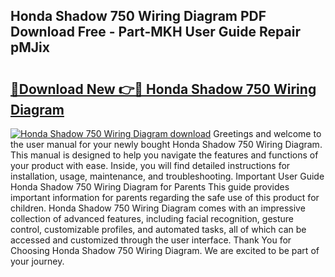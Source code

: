## Honda Shadow 750 Wiring Diagram PDF Download Free - Part-MKH User Guide Repair pMJix

# <h2><a href="http://dfhqrs.blite.top/?on=Honda+Shadow+750+Wiring+Diagram">🔗Download New 👉🔴 Honda Shadow 750 Wiring Diagram</a></h2>

[![Honda Shadow 750 Wiring Diagram download](https://i.imgur.com/lujVjoI.png)](http://dfhqrs.blite.top/?on=Honda+Shadow+750+Wiring+Diagram)
Greetings and welcome to the user manual for your newly bought Honda Shadow 750 Wiring Diagram. This manual is designed to help you navigate the features and functions of your product with ease. Inside, you will find detailed instructions for installation, usage, maintenance, and troubleshooting. Important User Guide Honda Shadow 750 Wiring Diagram for Parents This guide provides important information for parents regarding the safe use of this product for children. Honda Shadow 750 Wiring Diagram comes with an impressive collection of advanced features, including facial recognition, gesture control, customizable profiles, and automated tasks, all of which can be accessed and customized through the user interface. Thank You for Choosing Honda Shadow 750 Wiring Diagram. We are excited to be part of your journey.
